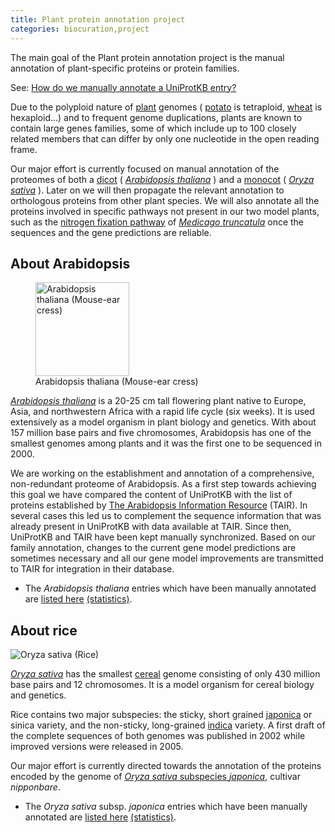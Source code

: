 ```yaml
---
title: Plant protein annotation project
categories: biocuration,project
---
```


The main goal of the Plant protein annotation project is the manual annotation of plant-specific proteins or protein families.

See: [How do we manually annotate a UniProtKB entry?](http://www.uniprot.org/faq/45)

Due to the polyploid nature of [plant](http://www.uniprot.org/taxonomy/33090) genomes ( [potato](http://www.uniprot.org/taxonomy/4113) is tetraploid, [wheat](http://www.uniprot.org/taxonomy/4565) is hexaploid...) and to frequent genome duplications, plants are known to contain large genes families, some of which include up to 100 closely related members that can differ by only one nucleotide in the open reading frame.

Our major effort is currently focused on manual annotation of the proteomes of both a [dicot](http://www.uniprot.org/taxonomy/71240) ( [*Arabidopsis thaliana*](http://www.uniprot.org/taxonomy/3702) ) and a [monocot](http://www.uniprot.org/taxonomy/4447) ( [*Oryza sativa*](http://www.uniprot.org/taxonomy/4530) ). Later on we will then propagate the relevant annotation to orthologous proteins from other plant species. We will also annotate all the proteins involved in specific pathways not present in our two model plants, such as the [nitrogen fixation pathway](http://www.uniprot.org/keywords/KW-0536) of [*Medicago truncatula*](http://www.uniprot.org/taxonomy/3880) once the sequences and the gene predictions are reliable.

## About Arabidopsis

<figure><img src="https://github.com/ebi-uniprot/uniprot-manual/raw/main/images/arabidopsis.jpg" title="Arabidopsis thaliana picture kindly provided by Volker Knoop" width="150" alt="Arabidopsis thaliana (Mouse-ear cress)" /><figcaption aria-hidden="true">Arabidopsis thaliana (Mouse-ear cress)</figcaption></figure>

[*Arabidopsis thaliana*](http://www.uniprot.org/taxonomy/3702) is a 20-25 cm tall flowering plant native to Europe, Asia, and northwestern Africa with a rapid life cycle (six weeks). It is used extensively as a model organism in plant biology and genetics. With about 157 million base pairs and five chromosomes, Arabidopsis has one of the smallest genomes among plants and it was the first one to be sequenced in 2000.

We are working on the establishment and annotation of a comprehensive, non-redundant proteome of Arabidopsis. As a first step towards achieving this goal we have compared the content of UniProtKB with the list of proteins established by [The Arabidopsis Information Resource](http://www.arabidopsis.org/) (TAIR). In several cases this led us to complement the sequence information that was already present in UniProtKB with data available at TAIR. Since then, UniProtKB and TAIR have been kept manually synchronized. Based on our family annotation, changes to the current gene model predictions are sometimes necessary and all our gene model improvements are transmitted to TAIR for integration in their database.

-   The *Arabidopsis thaliana* entries which have been manually annotated are [listed here](https://ftp.uniprot.org/pub/databases/uniprot/current_release/knowledgebase/complete/docs/arath) [(statistics)](http://www.uniprot.org/biocuration%5Fproject/Plants/statistics/#Arabidopsisthaliana).

## About rice

![Oryza sativa (Rice)](https://github.com/ebi-uniprot/uniprot-manual/raw/main/images/rice.jpg "Rice picture kindly provided by Sharon Stern")

[*Oryza sativa*](http://www.uniprot.org/taxonomy/4530) has the smallest [cereal](http://www.uniprot.org/taxonomy/4479) genome consisting of only 430 million base pairs and 12 chromosomes. It is a model organism for cereal biology and genetics.

Rice contains two major subspecies: the sticky, short grained [japonica](http://www.uniprot.org/taxonomy/39947) or sinica variety, and the non-sticky, long-grained [indica](http://www.uniprot.org/taxonomy/39946) variety. A first draft of the complete sequences of both genomes was published in 2002 while improved versions were released in 2005.

Our major effort is currently directed towards the annotation of the proteins encoded by the genome of [*Oryza sativa* subspecies *japonica*](http://www.uniprot.org/taxonomy/39947), cultivar *nipponbare*.

-   The *Oryza sativa* subsp. *japonica* entries which have been manually annotated are [listed here](https://ftp.uniprot.org/pub/databases/uniprot/current_release/knowledgebase/complete/docs/rice) [(statistics)](http://www.uniprot.org/biocuration%5Fproject/Plants/statistics/#Oryzasativasubspjaponica).
